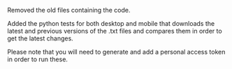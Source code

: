 Removed the old files containing the code.

Added the python tests for both desktop and mobile that downloads the latest and previous versions of the .txt files and compares them in order to get the latest changes.

Please note that you will need to generate and add a personal access token in order to run these.